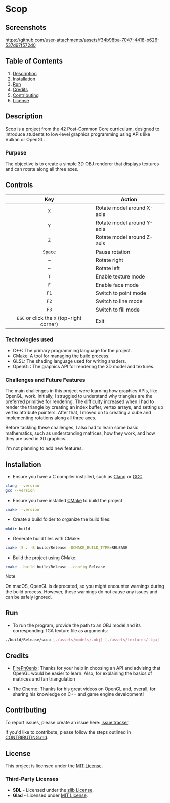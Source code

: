 # Scop

## Screenshots


https://github.com/user-attachments/assets/f34b98ba-7047-4418-b626-537d97f572d0


## Table of Contents
1. [Description](#description)
2. [Installation](#installation)
3. [Run](#run)
4. [Credits](#credits)
5. [Contributing](#contributing)
6. [License](#license)

## Description

Scop is a project from the 42 Post-Common Core curriculum, designed to introduce students to low-level graphics programming using APIs like Vulkan or OpenGL. 

### Purpose

The objective is to create a simple 3D OBJ renderer that displays textures and can rotate along all three axes.

## Controls

| **Key** | **Action** |
|:-------:|------------|
| `X`     | Rotate model around X-axis |
| `Y`     | Rotate model around Y-axis |
| `Z`     | Rotate model around Z-axis |
| `Space` | Pause rotation |
| `→`     | Rotate right |
| `←`     | Rotate left |
| `T`     | Enable texture mode |
| `F`     | Enable face mode |
| `F1`    | Switch to point mode |
| `F2`    | Switch to line mode |
| `F3`    | Switch to fill mode |
| `ESC` or click the `X` (top-right corner) | Exit |

### Technologies used

- C++: The primary programming language for the project.
- CMake: A tool for managing the build process.
- GLSL: The shading language used for writing shaders.
- OpenGL: The graphics API for rendering the 3D model and textures.

### Challenges and Future Features

The main challenges in this project were learning how graphics APIs, like OpenGL, work. Initially, I struggled to understand why triangles are the preferred primitive for rendering. The difficulty increased when I had to render the triangle by creating an index buffer, vertex arrays, and setting up vertex attribute pointers. After that, I moved on to creating a cube and implementing rotations along all three axes.

Before tackling these challenges, I also had to learn some basic mathematics, such as understanding matrices, how they work, and how they are used in 3D graphics.

I'm not planning to add new features.

## Installation

- Ensure you have a C compiler installed, such as [Clang](https://clang.llvm.org/) or [GCC](https://gcc.gnu.org/)
```bash
clang --version
gcc --version
```
- Ensure you have installed [CMake](https://cmake.org/) to build the project
```bash
cmake --version
```

- Create a build folder to organize the build files:
```bash
mkdir build
```

- Generate build files with CMake:
```bash
cmake -S . -B build/Release -DCMAKE_BUILD_TYPE=RELEASE
```

- Build the project using CMake:
```bash
cmake --build build/Release --config Release
```

> [!NOTE]
On macOS, OpenGL is deprecated, so you might encounter warnings during the build process. However, these warnings do not cause any issues and can be safely ignored.

## Run

- To run the program, provide the path to an OBJ model and its corresponding TGA texture file as arguments:

```bash
./build/Release/scop [./assets/models/.obj] [./assets/textures/.tga]
```

## Credits


- [FirePh0enix](https://github.com/FirePh0enix): Thanks for your help in choosing an API and advising that OpenGL would be easier to learn. Also, for explaining the basics of matrices and fan triangulation

- [The Cherno](https://www.youtube.com/@TheCherno): Thanks for his great videos on OpenGL and, overall, for sharing his knowledge on C++ and game engine development!

## Contributing

To report issues, please create an issue here:  [issue tracker](https://github.com/Vpekdas/scop/issues).

If you'd like to contribute, please follow the steps outlined in [CONTRIBUTING.md](CONTRIBUTING.md).

## License

This project is licensed under the [MIT License](LICENSE).

### Third-Party Licenses

- **SDL** - Licensed under the [zlib License](third_party/SDL/README.md).
- **Glad** - Licensed under [MIT License](third_party/glad/include/KHR/khrplatform.h).

